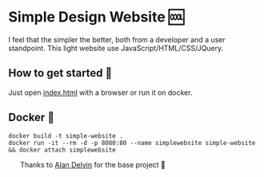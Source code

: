 # Simple Design Website :cool:

I feel that the simpler the better, both from a developer and a user standpoint.
This light website use JavaScript/HTML/CSS/JQuery.

## How to get started :stars:

Just open [index.html](src/index.html) with a browser or run it on docker.

## Docker :whale:

```
docker build -t simple-website .
docker run -it --rm -d -p 8080:80 --name simplewebsite simple-website && docker attach simplewebsite
```



&nbsp;
&nbsp;
&nbsp;
Thanks to [Alan Delvin](https://github.com/AlanDevlin) for the base project :man: 
